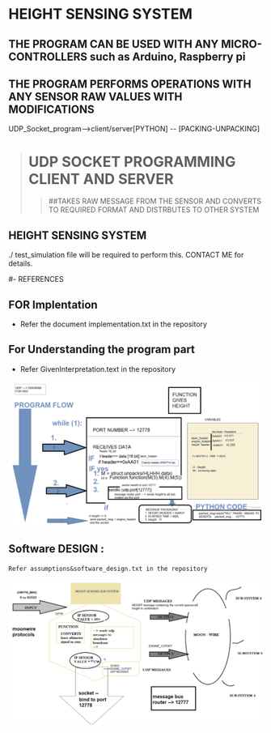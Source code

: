 # HEIGHT SENSING SYSTEM
## THE PROGRAM CAN BE USED WITH ANY MICRO-CONTROLLERS such as Arduino, Raspberry pi
## THE PROGRAM PERFORMS OPERATIONS WITH ANY SENSOR RAW VALUES WITH MODIFICATIONS

UDP_Socket_program-->client/server[PYTHON] -- [PACKING-UNPACKING]


> # UDP SOCKET PROGRAMMING CLIENT AND SERVER 
> 
>> ##TAKES RAW MESSAGE FROM THE SENSOR AND CONVERTS TO REQUIRED FORMAT AND DISTRBUTES TO OTHER SYSTEM
>> 

## HEIGHT SENSING SYSTEM 
./ test_simulation file will be required to perform this. CONTACT ME for details.

#- REFERENCES

## FOR Implentation 
  - Refer the document implementation.txt in the repository 

## For Understanding the program part 
  - Refer GivenInterpretation.text in the repository 

![REFER SOFTWARE_DESIGN.png](software_design.png)

##  Software DESIGN :
    Refer assumptions&software_design.txt in the repository
    
    
    
![REFER SOFTWARE_DESIGN.png](HEIGHT_SENSING_SUBSYSTEM_SOFTWARE.png)
    
